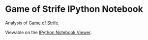 Game of Strife IPython Notebook
===============================

Analysis of [Game of Strife].

Viewable on the [IPython Notebook Viewer].

[Game of Strife]:https://gitlab.com/yuvallanger/strife-golang
[IPython Notebook Viewer]:http://nbviewer.ipython.org/urls/gitlab.com/yuvallanger/strife-notebook/raw/master/strife.ipynb
